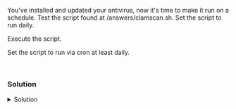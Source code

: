 You've installed and updated your antivirus, now it's time to make it run on a schedule. Test the script found at /answers/clamscan.sh. Set the script to run daily.

Execute the script.

Set the script to run via cron at least daily.

<br>

### Solution
<details>
<summary>Solution</summary>

Set the script file to be executable.

```plain
chmod 755 /answers/clamscan.sh
```{{exec}}

Verify the permissions

```plain
ls -l /answers/clamscan.sh
```{{exec}}

View the file and see if you can determine what it is doing.

```plain
cat /answers/clamscan.sh
```{{exec}}

How many log files are being created in each run? Why do you you think this is?

What directory or path is being scanned?

Execute the script with a timer and see what the output is. 

This should take between 10 and 15 minutes, so let it run and go grab a drink.

```plain
time /answers/clamscan.sh
```{{exec}}

How long did the script take to run?

What values do you see in the output? Did you find any viruses? Does the output coincide with what you see in /var/log/clamav/clamav.log?

Set the script to execute daily (There's more than one way to do this)

Check if cron is running on the server?

```plain
systemctl status cron --no-pager
```{{exec}}

If you want it to run from cron.daily, you would do this.

```plain
cp /answers/clamscan.sh /etc/cron.daily/
```{{exec}}

The other way to set this to run daily, say at 0100 AM local time, would look like this:

```plain
crontab -e
```{{exec}}

Select your editor of choice from the menu.

Add the following line:

`0 1 * * * /answers/clamscan.sh`

Hit `esc :wq` to exit vi.

Check and verify that the crontab is set.

```plain
crontab -l
```{{exec}}

Hit submit to see your lab results.

</details>